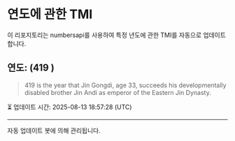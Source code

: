 
# 연도에 관한 TMI

이 리포지토리는 numbersapi를 사용하여 특정 년도에 관한 TMI를 자동으로 업데이트합니다.

## 연도: (419 )
> 419 is the year that Jin Gongdi, age 33, succeeds his developmentally disabled brother Jin Andi as emperor of the Eastern Jin Dynasty.

⏳ 업데이트 시간: 2025-08-13 18:57:28 (UTC)

---
자동 업데이트 봇에 의해 관리됩니다.
